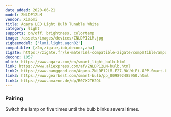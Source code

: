```yaml
---
date_added: 2020-06-21
model: ZNLDP12LM
vendor: Xiaomi
title: Aqara LED Light Bulb Tunable White
category: light
supports: on/off, brightness, colortemp
image: /assets/images/devices/ZNLDP12LM.jpg
zigbeemodel: ['lumi.light.aqcn02']
compatible: [z2m,zigate,iob,deconz,zha]
zigate: https://zigate.fr/le-materiel-compatible-zigate/compatible/ampouleaqaraznldp12lm
deconz: 1057
mlink: https://www.aqara.com/en/smart_light_bulb.html
link: https://www.aliexpress.com/af/ZNLDP12LM-bulb.html
link2: https://www.banggood.com/Aqara-ZNLDP12LM-E27-9W-WiFi-APP-Smart-LED-Bulb-Work-with-Apple-HomeKit-Mi-Home-Xiaomi-Ecosystem-Product-p-1382307.html
link3: https://www.gearbest.com/smart-bulb/pp_009892485950.html
link4: https://www.amazon.de/dp/B07X2TH2QL
---
```

### Pairing
Switch the lamp on five times until the bulb blinks several times.